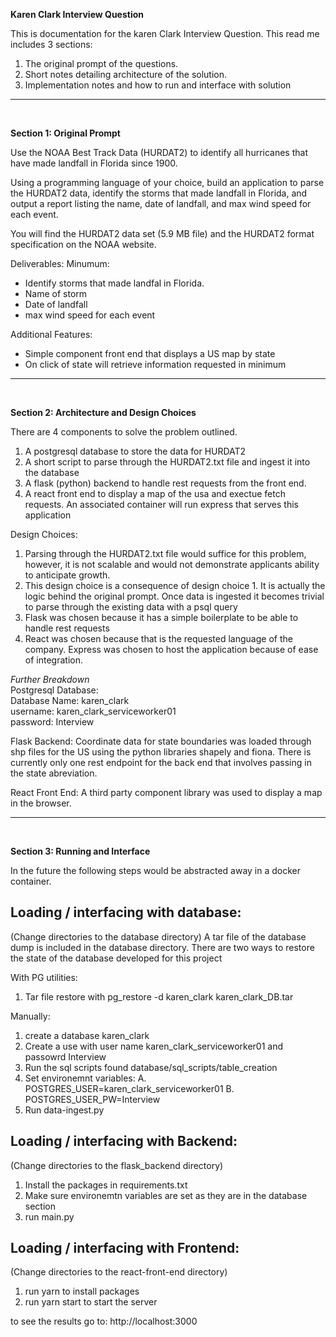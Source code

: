 
**Karen Clark Interview Question**


This is documentation for the karen Clark Interview Question. This read me includes 3 sections:
1. The original prompt of the questions.
2. Short notes detailing architecture of the solution.
3. Implementation notes and how to run and interface with solution

---
<br />

**Section 1: Original Prompt**
<br />

Use the NOAA Best Track Data (HURDAT2) to identify all hurricanes that have
made landfall in Florida since 1900.

Using a programming language of your choice, build an application to parse the HURDAT2 data, identify
the storms that made landfall in Florida, and output a report listing the name, date of landfall, and max
wind speed for each event.

You will find the HURDAT2 data set (5.9 MB file) and the HURDAT2 format specification on the NOAA
website.


Deliverables: 
Minumum: 
* Identify storms that made landfal in Florida. 
* Name of storm
* Date of landfall
* max wind speed for each event

Additional Features:
* Simple component front end that displays a US map by state
* On click of state will retrieve information requested in minimum

---
<br />

**Section 2: Architecture and Design Choices**
<br />

There are 4 components to solve the problem outlined. 
1. A postgresql database to store the data for HURDAT2
2. A short script to parse through the HURDAT2.txt file and ingest it into the database
3. A flask (python) backend to handle rest requests from the front end. 
4. A react front end to display a map of the usa and exectue fetch requests. An associated container will run express that serves this application


Design Choices: 
1. Parsing through the HURDAT2.txt file would suffice for this problem, however, it is not scalable and would not demonstrate applicants ability to anticipate growth.
2. This design choice is a consequence of design choice 1. It is actually the logic behind the original prompt. Once data is ingested it becomes trivial to parse through the existing data with a psql query
3. Flask was chosen because it has a simple boilerplate to be able to handle rest requests 
4. React was chosen because that is the requested language of the company. Express was chosen to host the application because of ease of integration. 

*Further Breakdown*
<br />
Postgresql Database: <br />
Database Name: karen_clark <br />
username: karen_clark_serviceworker01 <br />
password: Interview


Flask Backend:
Coordinate data for state boundaries was loaded through shp files for the US using the python libraries shapely and fiona. There is currently only one rest endpoint for the back end that involves passing in the state abreviation.

React Front End:
A third party component library was used to display a map in the browser.

---
<br />

**Section 3: Running and Interface**
<br />

In the future the following steps would be abstracted away in a docker container. 

Loading / interfacing with database: 
---
(Change directories to the database directory)
A tar file of the database dump is included in the database directory. There are two ways to restore the state of the database developed for this project

With PG utilities:
1. Tar file restore with 
pg_restore -d karen_clark karen_clark_DB.tar

Manually:
1. create a database karen_clark
2. Create a use with user name karen_clark_serviceworker01 and passowrd Interview
3. Run the sql scripts found database/sql_scripts/table_creation
4. Set environemnt variables:
    A. POSTGRES_USER=karen_clark_serviceworker01
    B. POSTGRES_USER_PW=Interview
5. Run data-ingest.py

Loading / interfacing with Backend:
---
(Change directories to the flask_backend directory)
1. Install the packages in requirements.txt
2. Make sure environemtn variables are set as they are in the database section
3. run main.py


Loading / interfacing with Frontend:
---
(Change directories to the react-front-end directory)
1. run yarn to install packages
2. run yarn start to start the server

to see the results go to:
http://localhost:3000

